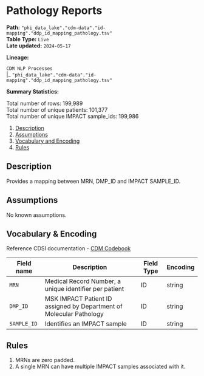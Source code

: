 # Pathology Reports 

<b>Path:</b> `"phi_data_lake"."cdm-data"."id-mapping"."ddp_id_mapping_pathology.tsv"` <br/>
<b>Table Type:</b> `Live` <br/>
<b>Late updated:</b> `2024-05-17` <br/>

<b>Lineage:</b> 

`CDM NLP Processes` <br/>
|_ `"phi_data_lake"."cdm-data"."id-mapping"."ddp_id_mapping_pathology.tsv"` <br/>

<b>Summary Statistics:</b>

Total number of rows: 199,989 <br/>
Total number of unique patients: 101,377 <br/>
Total number of unique IMPACT sample_ids: 199,986 <br/>


1. [Description](#description)
2. [Assumptions](#assumptions)
3. [Vocabulary and Encoding](#vocabulary)
3. [Rules](#rules)


## Description <a name="description"></a>

Provides a mapping between MRN, DMP_ID and IMPACT SAMPLE_ID. 

## Assumptions <a name="assumptions"></a>

No known assumptions.


## Vocabulary & Encoding <a name="vocabulary"></a>

Reference CDSI documentation - [CDM Codebook](https://docs.google.com/spreadsheets/d/1po0GdSwqmmXibz4e-7YvTPUbXpi0WYv3c2ImdHXxyuc/edit#gid=187767892)

| **Field name** | **Description** | **Field Type** | **Encoding** |
|---|---|---|---|
| `MRN` | Medical Record Number, a unique identifier per patient  | ID | string |
| `DMP_ID` | MSK IMPACT Patient ID assigned by Department of Molecular Pathology  | ID | string |
| `SAMPLE_ID` | Identifies an IMPACT sample  | ID | string |


## Rules <a name="rules"></a>

1. MRNs are zero padded.
2. A single MRN can have multiple IMPACT samples associated with it.



